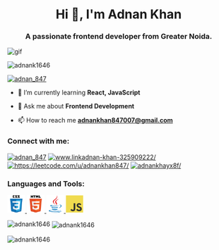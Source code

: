 <h1 align="center">Hi 👋, I'm Adnan Khan</h1>
<h3 align="center">A passionate frontend developer from Greater Noida.</h3>
<img src="https://www.chawtechsolutions.com/wp-content/uploads/2019/03/senior-front-end-developer-openings-1.gif" alt="gif">

<p align="left"> <img src="https://komarev.com/ghpvc/?username=adnank1646&label=Profile%20views&color=0e75b6&style=flat" alt="adnank1646" /> </p>

<p align="left"> <a href="https://twitter.com/adnan_847" target="blank"><img src="https://img.shields.io/twitter/follow/adnan_847?logo=twitter&style=for-the-badge" alt="adnan_847" /></a> </p>

- 🌱 I’m currently learning **React, JavaScript**

- 💬 Ask me about **Frontend Development**

- 📫 How to reach me **adnankhan847007@gmail.com**

<h3 align="left">Connect with me:</h3>
<p align="left">
<a href="https://twitter.com/adnan_847" target="blank"><img align="center" src="https://raw.githubusercontent.com/rahuldkjain/github-profile-readme-generator/master/src/images/icons/Social/twitter.svg" alt="adnan_847" height="30" width="40" /></a>
<a href="https://linkedin.com/in/www.linkadnan-khan-325909222/" target="blank"><img align="center" src="https://raw.githubusercontent.com/rahuldkjain/github-profile-readme-generator/master/src/images/icons/Social/linked-in-alt.svg" alt="www.linkadnan-khan-325909222/" height="30" width="40" /></a>
<a href="https://www.leetcode.com/https://leetcode.com/u/adnankhan847/" target="blank"><img align="center" src="https://raw.githubusercontent.com/rahuldkjain/github-profile-readme-generator/master/src/images/icons/Social/leet-code.svg" alt="https://leetcode.com/u/adnankhan847/" height="30" width="40" /></a>
<a href="https://auth.geeksforgeeks.org/user/adnankhayx8f/" target="blank"><img align="center" src="https://raw.githubusercontent.com/rahuldkjain/github-profile-readme-generator/master/src/images/icons/Social/geeks-for-geeks.svg" alt="adnankhayx8f/" height="30" width="40" /></a>
</p>

<h3 align="left">Languages and Tools:</h3>
<p align="left"> <a href="https://www.w3schools.com/css/" target="_blank" rel="noreferrer"> <img src="https://raw.githubusercontent.com/devicons/devicon/master/icons/css3/css3-original-wordmark.svg" alt="css3" width="40" height="40"/> </a> <a href="https://www.w3.org/html/" target="_blank" rel="noreferrer"> <img src="https://raw.githubusercontent.com/devicons/devicon/master/icons/html5/html5-original-wordmark.svg" alt="html5" width="40" height="40"/> </a> <a href="https://www.java.com" target="_blank" rel="noreferrer"> <img src="https://raw.githubusercontent.com/devicons/devicon/master/icons/java/java-original.svg" alt="java" width="40" height="40"/> </a> <a href="https://developer.mozilla.org/en-US/docs/Web/JavaScript" target="_blank" rel="noreferrer"> <img src="https://raw.githubusercontent.com/devicons/devicon/master/icons/javascript/javascript-original.svg" alt="javascript" width="40" height="40"/> </a> </p>

<p><img align="left" src="https://github-readme-stats.vercel.app/api/top-langs?username=adnank1646&show_icons=true&locale=en&layout=compact" alt="adnank1646" /></p>

<p>&nbsp;<img align="center" src="https://github-readme-stats.vercel.app/api?username=adnank1646&show_icons=true&locale=en" alt="adnank1646" /></p>

<p><img align="center" src="https://github-readme-streak-stats.herokuapp.com/?user=adnank1646&" alt="adnank1646" /></p>
